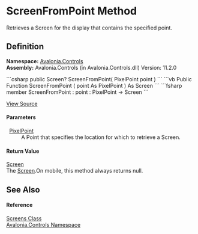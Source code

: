 # ScreenFromPoint Method


Retrieves a Screen for the display that contains the specified point.



## Definition
**Namespace:** <a href="N_Avalonia_Controls">Avalonia.Controls</a>  
**Assembly:** Avalonia.Controls (in Avalonia.Controls.dll) Version: 11.2.0

<Tabs groupId="api-code-preview">
<TabItem value="csharp" label="C#">
```csharp
public Screen? ScreenFromPoint(
	PixelPoint point
)
```
</TabItem>
<TabItem value="vb" label="VB">
```vb
Public Function ScreenFromPoint ( 
	point As PixelPoint
) As Screen
```
</TabItem>
<TabItem value="fsharp" label="F#">
```fsharp
member ScreenFromPoint : 
        point : PixelPoint -> Screen 
```
</TabItem>
</Tabs>



<a href="https://github.com/AvaloniaUI/Avalonia/tree/master/src/Avalonia.Controls/Screens.cs#L139" title="View the source code">View Source</a>



#### Parameters
<dl><dt>  <a href="T_Avalonia_PixelPoint">PixelPoint</a></dt><dd>A Point that specifies the location for which to retrieve a Screen.</dd></dl>

#### Return Value
<a href="T_Avalonia_Platform_Screen">Screen</a>  
The <a href="T_Avalonia_Platform_Screen">Screen</a>.On mobile, this method always returns null.

## See Also


#### Reference
<a href="T_Avalonia_Controls_Screens">Screens Class</a>  
<a href="N_Avalonia_Controls">Avalonia.Controls Namespace</a>  
